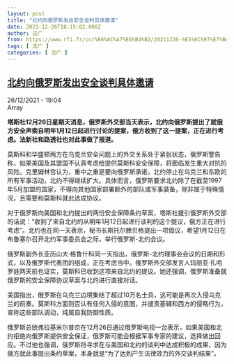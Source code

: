 ```yaml
---
layout: post
title: "北约向俄罗斯发出安全谈判具体邀请"
date: 2021-12-26T18:15:02.000Z
author: 法广
from: https://www.rfi.fr/cn/%E6%AC%A7%E6%B4%B2/20211226-%E5%8C%97%E7%BA%A6%E5%90%91%E4%BF%84%E7%BD%97%E6%96%AF%E5%8F%91%E5%87%BA%E5%AE%89%E5%85%A8%E8%B0%88%E5%88%A4%E5%85%B7%E4%BD%93%E9%82%80%E8%AF%B7
tags: [ 法广 ]
categories: [ 法广 ]
---
```

<!--1640542502000-->
[北约向俄罗斯发出安全谈判具体邀请](https://www.rfi.fr/cn/%E6%AC%A7%E6%B4%B2/20211226-%E5%8C%97%E7%BA%A6%E5%90%91%E4%BF%84%E7%BD%97%E6%96%AF%E5%8F%91%E5%87%BA%E5%AE%89%E5%85%A8%E8%B0%88%E5%88%A4%E5%85%B7%E4%BD%93%E9%82%80%E8%AF%B7)
------

<div>
<div>26/12/2021 - 19:04</div>Array<p><strong>                    塔斯社12月26日星期天消息，俄罗斯外交部当天表示，北约向俄罗斯提出了就俄方安全声索自明年1月12日起进行讨论的提案，俄方收到了这一提案，正在进行考虑。法新社和路透社也对此事做了报道。                </strong></p><div >                    <p>莫斯科和华盛顿两方在乌克兰安全问题上的外交关系处于紧张状态，俄罗斯警告称，如果美国及其盟国不认真考虑给提供莫斯科安全保障，将面临发生重大对抗的风险。克里姆林宫认为，重中之重是要向俄罗斯承诺，北约停止在乌克兰和东欧的所有军事活动，北约不得继续扩大。具体而言，俄罗斯要求北约除了在截至1997年5月加盟的国家，不得向其他国家部署额外的部队或军事装备，除非属于特殊情况，且需要和莫斯科就此达成协议。</p><p>对于俄罗斯向美国和北约提出的两份安全保障条约草案，塔斯社援引俄罗斯外交部的话说：“收到了来自北约的从明年1月12日起进行谈判的这个提议，俄方正在进行考虑”。北约也在同一天表示，秘书长斯托尔滕贝格提出一项倡议，希望1月12日在布鲁塞尔召开北约军事委员会之际，举行俄罗斯-北约会议。</p><p>俄罗斯副外长亚历山大·格鲁什科同一天指出，俄罗斯-北约理事会会议的日期和形式，以及俄罗斯代表团的组成，正在考虑当中。俄罗斯外交部发言人玛丽亚·扎哈罗娃两天前也证实，莫斯科已收到这项来自北约的提议。她还强调，俄罗斯准备就俄罗斯的安全保障协议草案与北约进行直接对话。</p><p>美国指出，俄罗斯在乌克兰边境集结了超过10万名士兵，这可能是再次入侵乌克兰的前奏。莫斯科方面则否认有任何入侵的意图，并谴责基辅和西方的侵略行为，宣称这些部队调动，纯属自我防御性质。</p><p>俄罗斯总统弗拉基米尔普京在12月26日通过俄罗斯电视一台表示，如果美国和北约拒绝向俄罗斯提供安全保证，俄罗斯可能会根据军事专家的建议，选择做出回应。不过他也强调，俄罗斯将寻求在与美国和北约的谈判中达成积极的成果，因为俄方就此事提出条约草案，本身就是“为了达到产生法律效力的外交谈判结果”。</p>                                            <div data-selfpromo-newsletter>    </div>    <div data-selfpromo-app>    </div>                </div>
</div>
